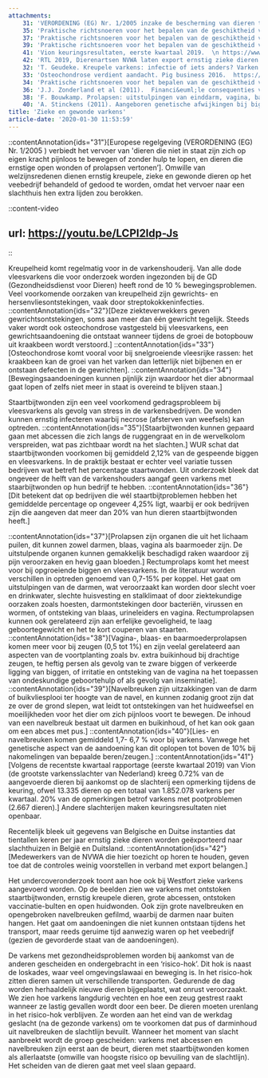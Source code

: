 ```yaml
---
attachments:
    31: 'VERORDENING (EG) Nr. 1/2005 inzake de bescherming van dieren tijdens het vervoer; Bijlage I, hoofdstuk 1. '
    35: 'Praktische richtsnoeren voor het bepalen van de geschiktheid voor vervoer van varkens; p27.  '
    37: 'Praktische richtsnoeren voor het bepalen van de geschiktheid voor vervoer van varkens; p17 '
    39: 'Praktische richtsnoeren voor het bepalen van de geschiktheid voor vervoer van varkens; p25. '
    41: 'Vion keuringsresultaten, eerste kwartaal 2019.  \n https://www.vion-transparantie.nl/keuringsresultaten/levende-keuring-bij-aankomst-in-de-slachterij/\n'
    42: 'RTL 2019, Dierenartsen NVWA laten export ernstig zieke dieren naar slachthuizen in Belgi&euml; en Duitsland toe. \nhttps://www.rtlnieuws.nl/nieuws/artikel/4742946/nvwa-dierenartsen-export-ernstig-zieke-dieren-toe \n'
    32: 'T. Geudeke. Kreupele varkens: infectie of iets anders? Varken 2016 https://edepot.wur.nl/402860'
    33: 'Osteochondrose verdient aandacht. Pig business 2016.  https://edepot.wur.nl/370234  '
    34: 'Praktische richtsnoeren voor het bepalen van de geschiktheid voor vervoer van varkens; p15.'
    36: 'J.J. Zonderland et al (2011).  Financi&euml;le consequenties van staartbijten bij Varkens. Wageningen UR Livestock Research. Rapport 543.  ISSN 1570 &ndash; 8616; p14. '
    38: 'F. Bouwkamp. Prolapsen: uitstulpingen van einddarm, vagina, baarmoeder of blaas. '
    40: 'A. Stinckens (2011). Aangeboren genetische afwijkingen bij biggen. KU Leuven. '
title: 'Zieke en gewonde varkens'
article-date: '2020-01-30 11:53:59'
---
```


::contentAnnotation{ids="31"}[Europese regelgeving (VERORDENING (EG) Nr. 1/2005 ) verbiedt het vervoer van 'dieren die niet in staat zijn zich op eigen kracht pijnloos te bewegen of zonder hulp te lopen, en dieren die ernstige open wonden of prolapsen vertonen’]. Omwille van welzijnsredenen dienen ernstig kreupele, zieke en gewonde dieren op het veebedrijf behandeld of gedood te worden, omdat het vervoer naar een slachthuis hen extra lijden zou berokken.

::content-video

## url: https://youtu.be/LCPI2ldp-Js

::

Kreupelheid komt regelmatig voor in de varkenshouderij. Van alle dode vleesvarkens die voor onderzoek worden ingezonden bij de GD (Gezondheidsdienst voor Dieren) heeft rond de 10 % bewegingsproblemen. Veel voorkomende oorzaken van kreupelheid zijn gewrichts- en hersenvliesontstekingen, vaak door streptokokkeninfecties. ::contentAnnotation{ids="32"}[Deze ziekteverwekkers geven gewrichtsontstekingen, soms aan meer dan één gewricht tegelijk. Steeds vaker wordt ook osteochondrose vastgesteld bij vleesvarkens, een gewrichtsaandoening die ontstaat wanneer tijdens de groei de botopbouw uit kraakbeen wordt verstoord.] ::contentAnnotation{ids="33"}[Osteochondrose komt vooral voor bij snelgroeiende vleesrijke rassen: het kraakbeen kan de groei van het varken dan letterlijk niet bijbenen en er ontstaan defecten in de gewrichten]. ::contentAnnotation{ids="34"}[Bewegingsaandoeningen kunnen pijnlijk zijn waardoor het dier abnormaal gaat lopen of zelfs niet meer in staat is overeind te blijven staan.]

Staartbijtwonden zijn een veel voorkomend gedragsprobleem bij vleesvarkens als gevolg van stress in de varkensbedrijven. De wonden kunnen ernstig infecteren waarbij necrose (afsterven van weefsels) kan optreden. ::contentAnnotation{ids="35"}[Staarbijtwonden kunnen gepaard gaan met abcessen die zich langs de ruggengraat en in de wervelkolom verspreiden, wat pas zichtbaar wordt na het slachten.] WUR schat dat staartbijtwonden voorkomen bij gemiddeld 2,12% van de gespeende biggen en vleesvarkens. In de praktijk bestaat er echter veel variatie tussen bedrijven wat betreft het percentage staartwonden. Uit onderzoek bleek dat ongeveer de helft van de varkenshouders aangaf geen varkens met staarbijtwonden op hun bedrijf te hebben. ::contentAnnotation{ids="36"}[Dit betekent dat op bedrijven die wél staartbijtproblemen hebben het gemiddelde percentage op ongeveer 4,25% ligt, waarbij er ook bedrijven zijn die aangeven dat meer dan 20% van hun dieren staartbijtwonden heeft.]

::contentAnnotation{ids="37"}[Prolapsen zijn organen die uit het lichaam puilen, dit kunnen zowel darmen, blaas, vagina als baarmoeder zijn. De uitstulpende organen kunnen gemakkelijk beschadigd raken waardoor zij pijn veroorzaken en hevig gaan bloeden.] Rectumprolaps komt het meest voor bij opgroeiende biggen en vleesvarkens. In de literatuur worden verschillen in optreden genoemd van 0,7-15% per koppel. Het gaat om uitstulpingen van de darmen, wat veroorzaakt kan worden door slecht voer en drinkwater, slechte huisvesting en stalklimaat of door ziektekundige oorzaken zoals hoesten, darmontstekingen door bacteriën, virussen en wormen, of ontsteking van blaas, urineleiders en vagina. Rectumprolapsen kunnen ook gerelateerd zijn aan erfelijke gevoeligheid, te laag geboortegewicht en het te kort couperen van staarten. ::contentAnnotation{ids="38"}[Vagina-, blaas- en baarmoederprolapsen komen meer voor bij zeugen (0,5 tot 1%) en zijn veelal gerelateerd aan aspecten van de voortplanting zoals bv. extra buikinhoud bij drachtige zeugen, te heftig persen als gevolg van te zware biggen of verkeerde ligging van biggen, of irritatie en ontsteking van de vagina na het toepassen van ondeskundige geboortehulp of als gevolg van inseminatie].
::contentAnnotation{ids="39"}[Navelbreuken zijn uitzakkingen van de darm of buikvliesplooi ter hoogte van de navel, en kunnen zodanig groot zijn dat ze over de grond slepen, wat leidt tot ontstekingen van het huidweefsel en moeilijkheden voor het dier om zich pijnloos voort te bewegen. De inhoud van een navelbreuk bestaat uit darmen en buikinhoud, of het kan ook gaan om een abces met pus.] ::contentAnnotation{ids="40"}[Lies- en navelbreuken komen gemiddeld 1,7- 6,7 % voor bij varkens. Vanwege het genetische aspect van de aandoening kan dit oplopen tot boven de 10% bij nakomelingen van bepaalde beren/zeugen.]
::contentAnnotation{ids="41"}[Volgens de recentste kwartaal rapportage (eerste kwartaal 2019) van Vion (de grootste varkensslachter van Nederland) kreeg 0.72% van de aangevoerde dieren bij aankomst op de slachterij een opmerking tijdens de keuring, ofwel 13.335 dieren op een totaal van 1.852.078 varkens per kwartaal. 20% van de opmerkingen betrof varkens met pootproblemen (2.667 dieren).] Andere slachterijen maken keuringsresultaten niet openbaar.

Recentelijk bleek uit gegevens van Belgische en Duitse instanties dat tientallen keren per jaar ernstig zieke dieren worden geëxporteerd naar slachthuizen in België en Duitsland. ::contentAnnotation{ids="42"}[Medewerkers van de NVWA die hier toezicht op horen te houden, geven toe dat de controles weinig voorstellen in verband met export belangen.]

Het undercoveronderzoek toont aan hoe ook bij Westfort zieke varkens aangevoerd worden. Op de beelden zien we varkens met ontstoken staartbijtwonden, ernstig kreupele dieren, grote abcessen, ontstoken vaccinatie-bulten en open huidwonden. Ook zijn grote navelbreuken en opengebroken navelbreuken gefilmd, waarbij de darmen naar buiten hangen. Het gaat om aandoeningen die niet kunnen ontstaan tijdens het transport, maar reeds geruime tijd aanwezig waren op het veebedrijf (gezien de gevorderde staat van de aandoeningen).

De varkens met gezondheidsproblemen worden bij aankomst van de anderen gescheiden en ondergebracht in een ‘risico-hok’. Dit hok is naast de loskades, waar veel omgevingslawaai en beweging is. In het risico-hok zitten dieren samen uit verschillende transporten. Gedurende de dag worden herhaaldelijk nieuwe dieren bijgeplaatst, wat onrust veroorzaakt. We zien hoe varkens langdurig vechten en hoe een zeug gestrest raakt wanneer ze lastig gevallen wordt door een beer. De dieren moeten urenlang in het risico-hok verblijven. Ze worden aan het eind van de werkdag geslacht (na de gezonde varkens) om te voorkomen dat pus of darminhoud uit navelbreuken de slachtlijn bevuilt. Wanneer het moment van slacht aanbreekt wordt de groep gescheiden: varkens met abcessen en navelbreuken zijn eerst aan de beurt, dieren met staartbijtwonden komen als allerlaatste (omwille van hoogste risico op bevuiling van de slachtlijn). Het scheiden van de dieren gaat met veel slaan gepaard.
